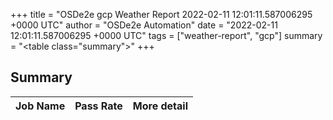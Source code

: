 +++
title = "OSDe2e gcp Weather Report 2022-02-11 12:01:11.587006295 +0000 UTC"
author = "OSDe2e Automation"
date = "2022-02-11 12:01:11.587006295 +0000 UTC"
tags = ["weather-report", "gcp"]
summary = "<table class=\"summary\"></table>"
+++
## Summary

| Job Name | Pass Rate | More detail |
|----------|-----------|-------------|




